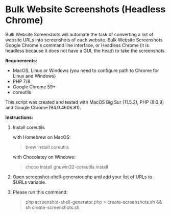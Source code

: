 # Bulk Website Screenshots (Headless Chrome)
Bulk Website Screenshots will automate the task of converting a list of website URLs into screenshots of each website. Bulk Website Screenshots Google Chrome's command line interface, or Headless Chrome (it is headless because it does not have a GUI, the head) to take the screenshots.

**Requirements:**
 * MacOS, Linux or Windows (you need to configure path to Chrome for Linux and Windows)
  * PHP 7/8
  * Google Chrome 59+
  * coreutils

This script was created and tested with MacOS Big Sur (11.5.2), PHP (8.0.9) and Google Chrome (94.0.4606.81).

**Instructions:**

 1. Install coreutils

    with Homebrew on MacOS:
    > brew install coreutils
    
    with Chocolatey on Windows:
    > choco install gnuwin32-coreutils.install
 2. Open screenshot-shell-generator.php and add your list of URLs to $URLs variable.
 3. Please run this command:

    > php screenshot-shell-generator.php > create-screenshots.sh && sh
    > create-screenshots.sh
